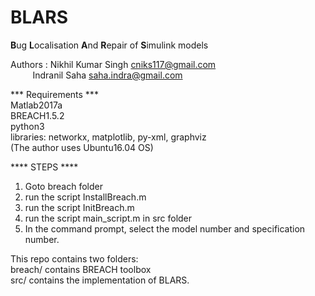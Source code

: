 # BLARS
**B**ug **L**ocalisation **A**nd **R**epair of **S**imulink models
  
  
Authors : Nikhil Kumar Singh cniks117@gmail.com  
&nbsp;&nbsp;&nbsp;&nbsp;&nbsp;&nbsp;&nbsp;&nbsp; Indranil Saha saha.indra@gmail.com  
  
*** Requirements ***  
Matlab2017a  
BREACH1.5.2  
python3  
libraries: networkx, matplotlib, py-xml, graphviz  
(The author uses Ubuntu16.04 OS)  
  
  
**** STEPS ****  
1. Goto breach folder  
2. run the script InstallBreach.m  
3. run the script InitBreach.m  
4. run the script main_script.m in src folder  
5. In the command prompt, select the model number and
specification number.  
  
    
This repo contains two folders:  
breach/ contains BREACH toolbox  
src/ contains the implementation of BLARS.  
